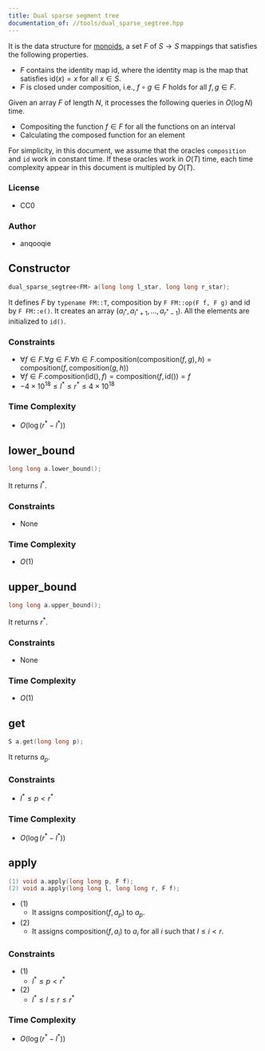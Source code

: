```yaml
---
title: Dual sparse segment tree
documentation_of: //tools/dual_sparse_segtree.hpp
---
```


It is the data structure for [monoids](https://en.wikipedia.org/wiki/Monoid), a set $F$ of $S \to S$ mappings that satisfies the following properties.

- $F$ contains the identity map $\mathrm{id}$, where the identity map is the map that satisfies $\mathrm{id}(x) = x$ for all $x \in S$.
- $F$ is closed under composition, i.e., $f \circ g \in F$ holds for all $f, g \in F$.

Given an array $F$ of length $N$, it processes the following queries in $O(\log N)$ time.

- Compositing the function $f \in F$ for all the functions on an interval
- Calculating the composed function for an element

For simplicity, in this document, we assume that the oracles `composition` and `id` work in constant time. If these oracles work in $O(T)$ time, each time complexity appear in this document is multipled by $O(T)$.

### License
- CC0

### Author
- anqooqie

## Constructor
```cpp
dual_sparse_segtree<FM> a(long long l_star, long long r_star);
```

It defines $F$ by `typename FM::T`, $\mathrm{composition}$ by `F FM::op(F f, F g)` and $\mathrm{id}$ by `F FM::e()`.
It creates an array $(a_{l^\ast}, a_{l^\ast + 1}, \ldots, a_{r^\ast - 1})$. All the elements are initialized to `id()`.

### Constraints
- $\forall f \in F. \forall g \in F. \forall h \in F. \mathrm{composition}(\mathrm{composition}(f, g), h) = \mathrm{composition}(f, \mathrm{composition}(g, h))$
- $\forall f \in F. \mathrm{composition}(\mathrm{id}(), f) = \mathrm{composition}(f, \mathrm{id}()) = f$
- $-4 \times 10^{18} \leq l^\ast \leq r^\ast \leq 4 \times 10^{18}$

### Time Complexity
- $O(\log (r^\ast - l^\ast))$

## lower_bound
```cpp
long long a.lower_bound();
```

It returns $l^\ast$.

### Constraints
- None

### Time Complexity
- $O(1)$

## upper_bound
```cpp
long long a.upper_bound();
```

It returns $r^\ast$.

### Constraints
- None

### Time Complexity
- $O(1)$

## get
```cpp
S a.get(long long p);
```

It returns $a_p$.

### Constraints
- $l^\ast \leq p < r^\ast$

### Time Complexity
- $O(\log (r^\ast - l^\ast))$

## apply
```cpp
(1) void a.apply(long long p, F f);
(2) void a.apply(long long l, long long r, F f);
```

- (1)
    - It assigns $\mathrm{composition}(f, a_p)$ to $a_p$.
- (2)
    - It assigns $\mathrm{composition}(f, a_i)$ to $a_i$ for all $i$ such that $l \leq i < r$.

### Constraints
- (1)
    - $l^\ast \leq p < r^\ast$
- (2)
    - $l^\ast \leq l \leq r \leq r^\ast$

### Time Complexity
- $O(\log (r^\ast - l^\ast))$

